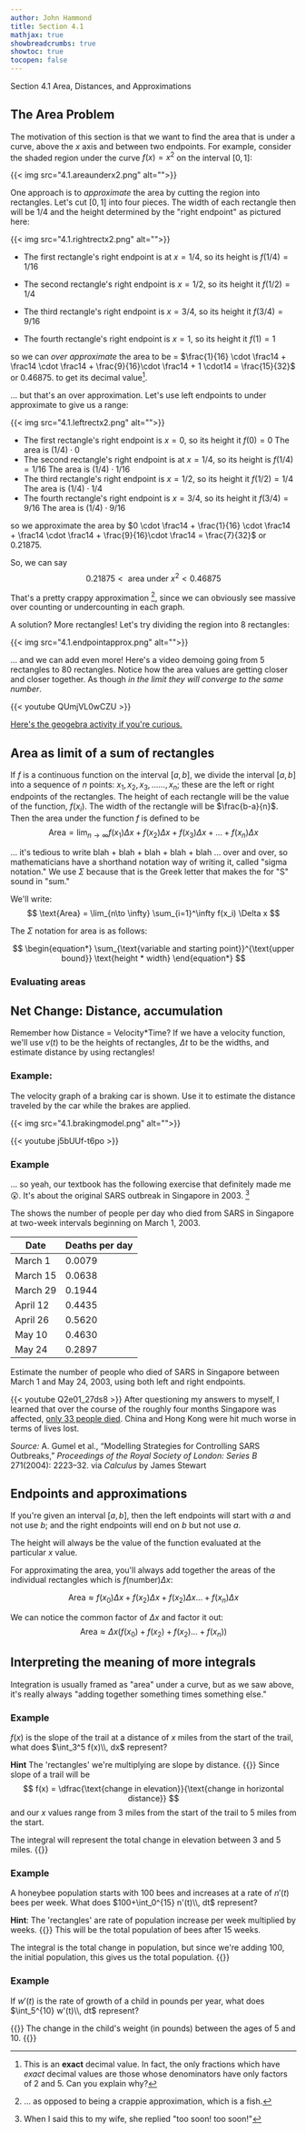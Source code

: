 ```yaml
---
author: John Hammond
title: Section 4.1
mathjax: true
showbreadcrumbs: true
showtoc: true
tocopen: false
---
```


Section 4.1 Area, Distances, and Approximations
<!--more-->

## The Area Problem

The motivation of this section is that we want to find the area that is under a curve, above the $x$ axis and between two endpoints. For example, consider the shaded region under the curve $f(x)=x^2$ on the interval $[0, 1]$: 

{{< img src="4.1.areaunderx2.png" alt="">}}

One approach is to *approximate* the area by cutting the region into rectangles. Let's cut $[0, 1]$ into four pieces. The width of each rectangle then will be 1/4 and the height determined by the "right endpoint" as pictured here: 

{{< img src="4.1.rightrectx2.png" alt="">}} 

- The first rectangle's right endpoint is at $x=1/4$, so its height is $f(1/4) = 1/16$

- The second rectangle's right endpoint is $x = 1/2$, so its height it $f(1/2) = 1/4$
- The third rectangle's right endpoint is $x = 3/4$, so its height it $f(3/4) = 9/16$
- The fourth rectangle's right endpoint is $x = 1$, so its height it $f(1) = 1$

so we can *over approximate* the area to be = $\frac{1}{16} \cdot \frac14 + \frac14 \cdot \frac14 + \frac{9}{16}\cdot \frac14 + 1 \cdot14 = \frac{15}{32}$ or 0.46875.  to get its decimal value[^1].

... but that's an over approximation. Let's use left endpoints to under approximate to give us a range:

{{< img src="4.1.leftrectx2.png" alt="">}}

- The first rectangle's right endpoint is $x = 0$, so its height it $f(0) = 0$
  The area is $(1/4) \cdot 0$
- The second rectangle's right endpoint is at $x=1/4$, so its height is $f(1/4) = 1/16$
  The area is $(1/4) \cdot 1/16$
- The third rectangle's right endpoint is $x = 1/2$, so its height it $f(1/2) = 1/4$
  The area is $(1/4) \cdot 1/4$
- The fourth rectangle's right endpoint is $x = 3/4$, so its height it $f(3/4) = 9/16$
  The area is $(1/4) \cdot 9/16$

so we approximate the area by $0 \cdot \frac14 + \frac{1}{16} \cdot \frac14 + \frac14 \cdot \frac14 + \frac{9}{16}\cdot \frac14 = \frac{7}{32}$ or 0.21875. 

So, we can say 
$$
0.21875 \lt \text{ area under } x^2 \lt 0.46875
$$

That's a pretty crappy approximation [^2], since we can obviously see massive over counting or undercounting in each graph.

A solution? More rectangles! Let's try dividing the region into 8 rectangles:

{{< img src="4.1.endpointapprox.png" alt="">}}

... and we can add even more! Here's a video demoing going from 5 rectangles to 80 rectangles. Notice how the area values are getting closer and closer together. As though *in the limit they will converge to the same number*.

{{< youtube QUmjVL0wCZU >}}

[Here's the geogebra activity if you're curious.](https://www.geogebra.org/calculator/wx3fbetn)

## Area as limit of a sum of rectangles

If $f$ is a continuous function on the interval $[a, b]$, we divide the interval $[a, b]$ into a sequence of $n$ points: $x_1, x_2, x_3, \dots..., x_n$; these are the left or right endpoints of the rectangles. The height of each rectangle will be the value of the function, $f(x_i)$.
The width of the rectangle will be $\frac{b-a}{n}$. Then the area under the function $f$ is defined to be
$$
\text{Area} = \lim_{n\to \infty} f(x_1) \Delta x + f(x_2) \Delta x + f(x_3) \Delta x + \dots + f(x_n) \Delta x
$$

... it's tedious to write blah + blah + blah + blah + blah ... over and over, so mathematicians have a shorthand notation way of writing it, called "sigma notation." We use $\Sigma$ because that is the Greek letter that makes the for "S" sound in "sum." 

We'll write:
$$
\text{Area} = \lim_{n\to \infty} \sum_{i=1}^\infty f(x_i) \Delta x 
$$

The $\Sigma$ notation for area is as follows:

$$
\begin{equation*}
\sum_{\text{variable and starting point}}^{\text{upper bound}} \text{height * width}
\end{equation*}
$$

### Evaluating areas


## Net Change: Distance, accumulation

Remember how Distance = Velocity*Time?   If we have a velocity function, we'll use $v(t)$ to be the heights of rectangles, $\Delta t$ to be the widths, and estimate distance by using rectangles!

### Example:
The velocity graph of a braking car is shown. Use it to estimate the distance traveled by the car while the brakes are applied.

{{< img src="4.1.brakingmodel.png" alt="">}} 

{{< youtube j5bUUf-t6po >}}

### Example 

... so yeah, our textbook has the following exercise that definitely made me :astonished:. It's about the original SARS outbreak in Singapore in 2003. [^3]

The shows the number of people per day who died from SARS in Singapore at two-week intervals beginning on March 1, 2003.

| Date     | Deaths per day |
|----------|----------------|
| March 1  | 0.0079         |
| March 15 | 0.0638         |
| March 29 | 0.1944         |
| April 12 | 0.4435         |
| April 26 | 0.5620         |
| May 10   | 0.4630         |
| May 24   | 0.2897         |

Estimate the number of people who died of SARS in Singapore between March 1 and May 24, 2003, using both left and right endpoints.

{{< youtube Q2e01_27ds8 >}}
After questioning my answers to myself, I learned that over the course of the roughly four months Singapore was affected, [only 33 people died](https://www.straitstimes.com/singapore/sars-in-singapore-timeline). China and Hong Kong were hit much worse in terms of lives lost. 

*Source:* A. Gumel et al., “Modelling Strategies for Controlling SARS Outbreaks,” *Proceedings of the Royal Society of London: Series B* 271(2004): 2223–32. via  *Calculus* by James Stewart

## Endpoints and approximations
If you're given an interval $[a, b]$, then the left endpoints will start with $a$ and not use $b$;  and the right endpoints will end on $b$ but not use $a$. 

The height will always be the value of the function evaluated at the particular $x$ value. 


For approximating the area, you'll always add together the areas of the individual rectangles which is $f(\text{number}) \Delta x$:

$$
\text{Area} \approx f(x_0) \Delta x + f(x_2) \Delta x + f(x_2) \Delta x \dots +  f(x_n) \Delta x
$$

We can notice the common factor of $\Delta x$ and factor it out:
$$
\text{Area} \approx \Delta x \left( f(x_0) + f(x_2) + f(x_2) \dots +  f(x_n)\right)
$$


## Interpreting the meaning of more integrals

Integration is usually framed as "area" under a curve, but as we saw above, it's really always "adding together something times something else."

### Example 
 $f(x)$ is the slope of the trail at a distance of $x$ miles from the start of the trail, what does $\int_3^5 f(x)\\, dx$ represent? 

**Hint** The 'rectangles' we're multiplying are slope by distance.
{{<spoiler>}}
Since slope of a trail will be 
$$
f(x) = \dfrac{\text{change in elevation}}{\text{change in horizontal distance}}
$$
and our $x$ values range from 3 miles from the start of the trail to 5 miles from the start. 

The integral will represent the total change in elevation between 3 and 5 miles. 
{{</spoiler>}}

### Example
 A honeybee population starts with 100  bees and increases at a rate of $n'(t)$ bees per week. What does $100+\int_0^{15} n'(t)\\, dt$ represent?

**Hint**: The 'rectangles' are rate of population increase per week multiplied by weeks.
{{<spoiler>}}
This will be the total population of bees after 15 weeks. 

The integral is the total change in population, but since we're adding 100, the initial population, this gives us the total population.
{{</spoiler>}}

### Example
 If $w'(t)$ is the rate of growth of a child in pounds per year, what does $\int_5^{10} w'(t)\\, dt$ represent?

{{<spoiler>}}
The change in the child's weight (in pounds) between the ages of 5 and 10. 
{{</spoiler>}}

[^3]: When I said this to my wife, she replied "too soon! too soon!" 

[^2]: ... as opposed to being a crappie approximation, which is a fish.



[^1]: This is an **exact** decimal value. In fact, the only fractions which have *exact* decimal values are those whose denominators have only factors of 2 and 5. Can you explain why?
